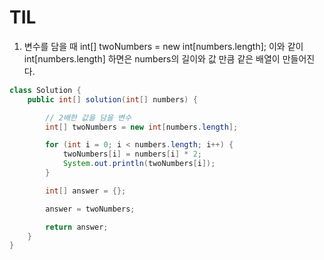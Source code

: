 # TIL

1. 변수를 담을 때 int[] twoNumbers = new int[numbers.length];
이와 같이 int[numbers.length] 하면은 numbers의 길이와 값 만큼 같은 배열이 만들어진다.

```java
class Solution {
    public int[] solution(int[] numbers) {

        // 2배한 값을 담을 변수
        int[] twoNumbers = new int[numbers.length];

        for (int i = 0; i < numbers.length; i++) {
            twoNumbers[i] = numbers[i] * 2;
            System.out.println(twoNumbers[i]);
        }

        int[] answer = {};

        answer = twoNumbers;

        return answer;
    }
}
```